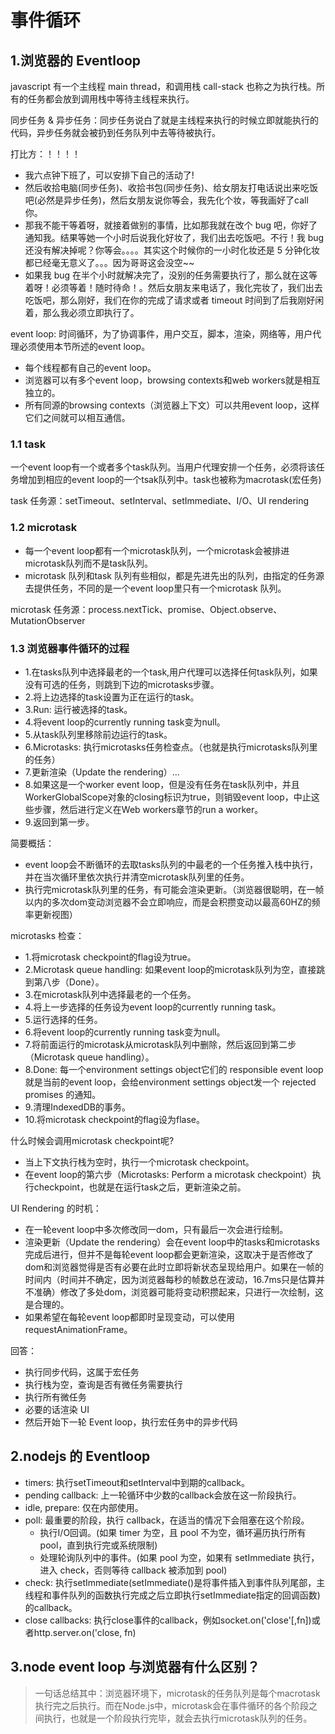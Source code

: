 # 事件循环

## 1.浏览器的 Eventloop

javascript 有一个主线程 main thread，和调用栈 call-stack 也称之为执行栈。所有的任务都会放到调用栈中等待主线程来执行。

同步任务 & 异步任务：同步任务说白了就是主线程来执行的时候立即就能执行的代码，异步任务就会被扔到任务队列中去等待被执行。

打比方：！！！！
* 我六点钟下班了，可以安排下自己的活动了!
* 然后收拾电脑(同步任务)、收拾书包(同步任务)、给女朋友打电话说出来吃饭吧(必然是异步任务)，然后女朋友说你等会，我先化个妆，等我画好了call你。
* 那我不能干等着呀，就接着做别的事情，比如那我就在改个 bug 吧，你好了通知我。结果等她一个小时后说我化好妆了，我们出去吃饭吧。不行！我 bug 还没有解决掉呢？你等会。。。。其实这个时候你的一小时化妆还是 5 分钟化妆都已经毫无意义了。。。因为哥哥这会没空~~
* 如果我 bug 在半个小时就解决完了，没别的任务需要执行了，那么就在这等着呀！必须等着！随时待命！。然后女朋友来电话了，我化完妆了，我们出去吃饭吧，那么刚好，我们在你的完成了请求或者 timeout 时间到了后我刚好闲着，那么我必须立即执行了。

event loop: 时间循环，为了协调事件，用户交互，脚本，渲染，网络等，用户代理必须使用本节所述的event loop。

* 每个线程都有自己的event loop。
* 浏览器可以有多个event loop，browsing contexts和web workers就是相互独立的。
* 所有同源的browsing contexts（浏览器上下文）可以共用event loop，这样它们之间就可以相互通信。

### 1.1 task
一个event loop有一个或者多个task队列。当用户代理安排一个任务，必须将该任务增加到相应的event loop的一个tsak队列中。task也被称为macrotask(宏任务)

task 任务源：setTimeout、setInterval、setImmediate、I/O、UI rendering

### 1.2 microtask
* 每一个event loop都有一个microtask队列，一个microtask会被排进microtask队列而不是task队列。
* microtask 队列和task 队列有些相似，都是先进先出的队列，由指定的任务源去提供任务，不同的是一个event loop里只有一个microtask 队列。

microtask 任务源：process.nextTick、promise、Object.observe、MutationObserver

### 1.3 浏览器事件循环的过程
* 1.在tasks队列中选择最老的一个task,用户代理可以选择任何task队列，如果没有可选的任务，则跳到下边的microtasks步骤。
* 2.将上边选择的task设置为正在运行的task。
* 3.Run: 运行被选择的task。
* 4.将event loop的currently running task变为null。
* 5.从task队列里移除前边运行的task。
* 6.Microtasks: 执行microtasks任务检查点。（也就是执行microtasks队列里的任务）
* 7.更新渲染（Update the rendering）...
* 8.如果这是一个worker event loop，但是没有任务在task队列中，并且WorkerGlobalScope对象的closing标识为true，则销毁event loop，中止这些步骤，然后进行定义在Web workers章节的run a worker。
* 9.返回到第一步。

简要概括：
* event loop会不断循环的去取tasks队列的中最老的一个任务推入栈中执行，并在当次循环里依次执行并清空microtask队列里的任务。
* 执行完microtask队列里的任务，有可能会渲染更新。（浏览器很聪明，在一帧以内的多次dom变动浏览器不会立即响应，而是会积攒变动以最高60HZ的频率更新视图）

microtasks 检查：
* 1.将microtask checkpoint的flag设为true。
* 2.Microtask queue handling: 如果event loop的microtask队列为空，直接跳到第八步（Done）。
* 3.在microtask队列中选择最老的一个任务。
* 4.将上一步选择的任务设为event loop的currently running task。
* 5.运行选择的任务。
* 6.将event loop的currently running task变为null。
* 7.将前面运行的microtask从microtask队列中删除，然后返回到第二步（Microtask queue handling）。
* 8.Done: 每一个environment settings object它们的 responsible event loop就是当前的event loop，会给environment settings object发一个 rejected promises 的通知。
* 9.清理IndexedDB的事务。
* 10.将microtask checkpoint的flag设为flase。

什么时候会调用microtask checkpoint呢?
* 当上下文执行栈为空时，执行一个microtask checkpoint。
* 在event loop的第六步（Microtasks: Perform a microtask checkpoint）执行checkpoint，也就是在运行task之后，更新渲染之前。

UI Rendering 的时机：
* 在一轮event loop中多次修改同一dom，只有最后一次会进行绘制。
* 渲染更新（Update the rendering）会在event loop中的tasks和microtasks完成后进行，但并不是每轮event loop都会更新渲染，这取决于是否修改了dom和浏览器觉得是否有必要在此时立即将新状态呈现给用户。如果在一帧的时间内（时间并不确定，因为浏览器每秒的帧数总在波动，16.7ms只是估算并不准确）修改了多处dom，浏览器可能将变动积攒起来，只进行一次绘制，这是合理的。
* 如果希望在每轮event loop都即时呈现变动，可以使用requestAnimationFrame。

回答：
* 执行同步代码，这属于宏任务
* 执行栈为空，查询是否有微任务需要执行
* 执行所有微任务
* 必要的话渲染 UI
* 然后开始下一轮 Event loop，执行宏任务中的异步代码

## 2.nodejs 的 Eventloop
* timers: 执行setTimeout和setInterval中到期的callback。
* pending callback: 上一轮循环中少数的callback会放在这一阶段执行。
* idle, prepare: 仅在内部使用。
* poll: 最重要的阶段，执行 callback，在适当的情况下会阻塞在这个阶段。
  * 执行I/O回调。(如果 timer 为空，且 pool 不为空，循环遍历执行所有 pool，直到执行完或系统限制)
  * 处理轮询队列中的事件。(如果 pool 为空，如果有 setImmediate 执行，进入 check，否则等待 callback 被添加到 pool)
* check: 执行setImmediate(setImmediate()是将事件插入到事件队列尾部，主线程和事件队列的函数执行完成之后立即执行setImmediate指定的回调函数)的callback。
* close callbacks: 执行close事件的callback，例如socket.on('close'[,fn])或者http.server.on('close, fn)

## 3.node event loop 与浏览器有什么区别？
> 一句话总结其中：浏览器环境下，microtask的任务队列是每个macrotask执行完之后执行。而在Node.js中，microtask会在事件循环的各个阶段之间执行，也就是一个阶段执行完毕，就会去执行microtask队列的任务。
